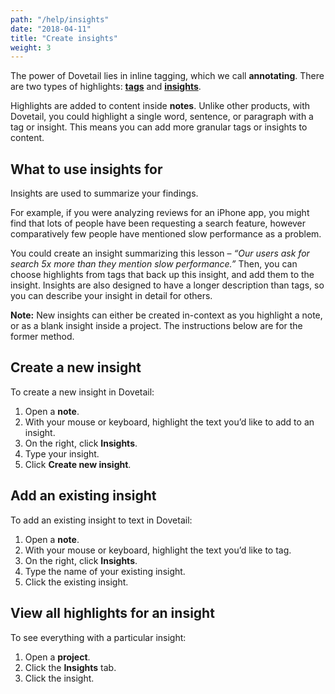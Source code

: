 ```yaml
---
path: "/help/insights"
date: "2018-04-11"
title: "Create insights"
weight: 3
---
```


The power of Dovetail lies in inline tagging, which we call **annotating**. There are two types of highlights: [**tags**](/help/tags) and [**insights**](/help/insights).

Highlights are added to content inside **notes**. Unlike other products, with Dovetail, you could highlight a single word, sentence, or paragraph with a tag or insight. This means you can add more granular tags or insights to content.

## What to use insights for

Insights are used to summarize your findings.

For example, if you were analyzing reviews for an iPhone app, you might find that lots of people have been requesting a search feature, however comparatively few people have mentioned slow performance as a problem.

You could create an insight summarizing this lesson – _“Our users ask for search 5x more than they mention slow performance.”_ Then, you can choose highlights from tags that back up this insight, and add them to the insight. Insights are also designed to have a longer description than tags, so you can describe your insight in detail for others.

**Note:** New insights can either be created in-context as you highlight a note, or as a blank insight inside a project. The instructions below are for the former method.

## Create a new insight

To create a new insight in Dovetail:

1.  Open a **note**.
1.  With your mouse or keyboard, highlight the text you’d like to add to an insight.
1.  On the right, click **Insights**.
1.  Type your insight.
1.  Click **Create new insight**.

## Add an existing insight

To add an existing insight to text in Dovetail:

1.  Open a **note**.
1.  With your mouse or keyboard, highlight the text you’d like to tag.
1.  On the right, click **Insights**.
1.  Type the name of your existing insight.
1.  Click the existing insight.

## View all highlights for an insight

To see everything with a particular insight:

1.  Open a **project**.
1.  Click the **Insights** tab.
1.  Click the insight.
